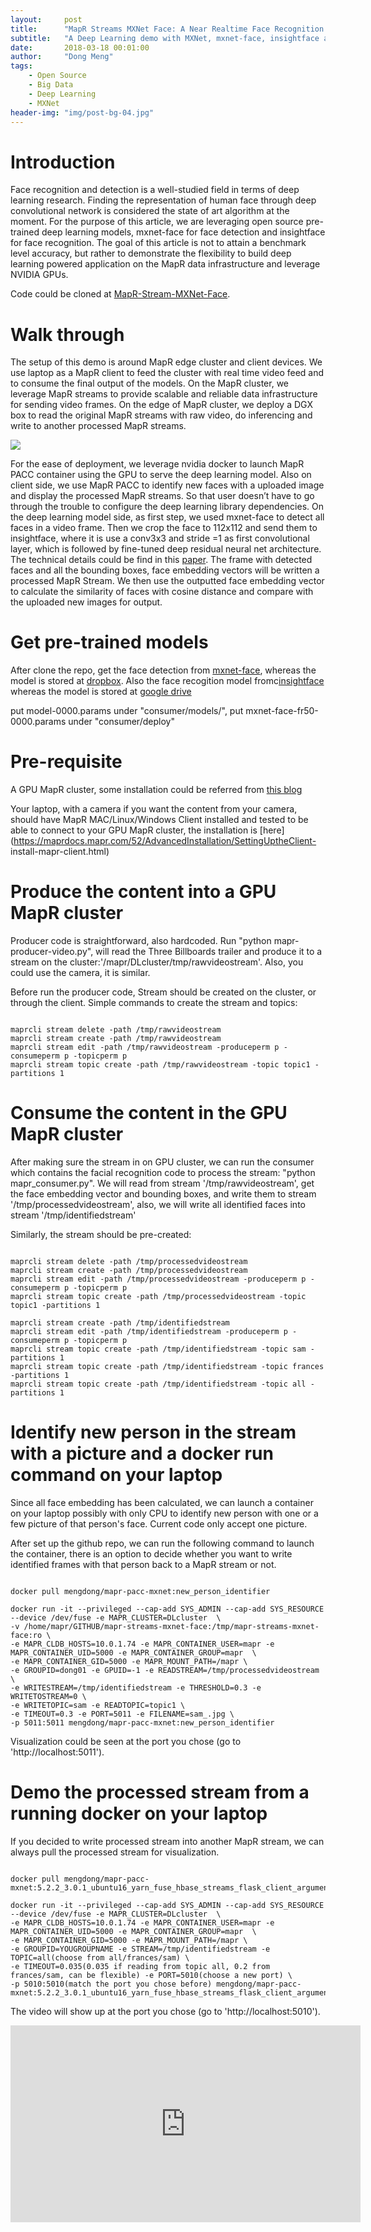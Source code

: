 ```yaml
---
layout:     post
title:      "MapR Streams MXNet Face: A Near Realtime Face Recognition on Distributed Pub/Sub Streaming System"
subtitle:   "A Deep Learning demo with MXNet, mxnet-face, insightface and MapR Streams"
date:       2018-03-18 00:01:00
author:     "Dong Meng"
tags:
    - Open Source
    - Big Data
    - Deep Learning
    - MXNet
header-img: "img/post-bg-04.jpg"
---
```


# Introduction
Face recognition and detection is a well-studied field in terms of deep learning research. Finding the representation of human face through deep convolutional network is considered the state of art algorithm at the moment. For the purpose of this article, we are leveraging open source pre-trained deep learning models, mxnet-face for face detection and insightface for face recognition. The goal of this article is not to attain a benchmark level accuracy, but rather to demonstrate the flexibility to build deep learning powered application on the MapR data infrastructure and leverage NVIDIA GPUs.

Code could be cloned at [MapR-Stream-MXNet-Face](https://github.com/mengdong/mapr-streams-mxnet-face).

# Walk through
The setup of this demo is around MapR edge cluster and client devices. We use laptop as a MapR client to feed the cluster with real time video feed and to consume the final output of the models. On the MapR cluster, we leverage MapR streams to provide scalable and reliable data infrastructure for sending video frames. On the edge of MapR cluster, we deploy a DGX box to read the original MapR streams with raw video, do inferencing and write to another processed MapR streams.

<img class="shadow" src="/img/streams-arch.png" />

For the ease of deployment, we leverage nvidia docker to launch MapR PACC container using the GPU to serve the deep learning model. Also on client side, we use MapR PACC to identify new faces with a uploaded image and display the processed MapR streams. So that user doesn’t have to go through the trouble to configure the deep learning library dependencies. On the deep learning model side, as first step, we used mxnet-face to detect all faces in a video frame. Then we crop the face to 112x112 and send them to insightface, where it is use a conv3x3 and stride =1 as first convolutional layer, which is followed by fine-tuned deep residual neural net architecture. The technical details could be find in this [paper](https://jiankangdeng.github.io/resources/paper/Deng_ArcFace_submit_IJCV_2018_paper.pdf). The frame with detected faces and all the bounding boxes, face embedding vectors will be written a processed MapR Stream. We then use the outputted face embedding vector to calculate the similarity of faces with cosine distance and compare with the uploaded new images for output.

# Get pre-trained models
After clone the repo, get the face detection from [mxnet-face](https://github.com/tornadomeet/mxnet-face), whereas the model is stored at [dropbox](https://www.dropbox.com/sh/yqn8sken82gpmfr/AAC8WNSaA1ADVuUq8yaPQF0da?dl=0). Also the face recogition model fromc[insightface](https://github.com/deepinsight/insightface) whereas the model is stored at [google drive](https://drive.google.com/file/d/1x0-EiYX9jMUKiq-n1Bd9OCK4fVB3a54v/view)

put model-0000.params under "consumer/models/", put mxnet-face-fr50-0000.params under "consumer/deploy"

# Pre-requisite
A GPU MapR cluster, some installation could be referred from [this blog](https://mengdong.github.io/2017/07/14/kubernetes-1.7-gpu-on-mapr-distributed-deep-learning/)

Your laptop, with a camera if you want the content from your camera, should have MapR MAC/Linux/Windows Client installed and tested to be able to connect to your GPU MapR cluster, the installation is [here](https://maprdocs.mapr.com/52/AdvancedInstallation/SettingUptheClient-  install-mapr-client.html)

# Produce the content into a GPU MapR cluster
Producer code is straightforward, also hardcoded. Run "python mapr-producer-video.py", will read the Three Billboards trailer and produce it to a stream on the cluster:'/mapr/DLcluster/tmp/rawvideostream'. Also, you could use the camera, it is similar.

Before run the producer code, Stream should be created on the cluster, or through the client. Simple commands to create the stream and topics:
<pre><code>
maprcli stream delete -path /tmp/rawvideostream
maprcli stream create -path /tmp/rawvideostream
maprcli stream edit -path /tmp/rawvideostream -produceperm p -consumeperm p -topicperm p
maprcli stream topic create -path /tmp/rawvideostream -topic topic1 -partitions 1
</code></pre>


# Consume the content in the GPU MapR cluster
After making sure the stream in on GPU cluster, we can run the consumer which contains the facial recognition code to process the stream: "python mapr\_consumer.py". We will read from stream '/tmp/rawvideostream', get the face embedding vector and bounding boxes, and write     them to stream '/tmp/processedvideostream', also, we will write all identified faces into stream '/tmp/identifiedstream'

Similarly, the stream should be pre-created:
<pre><code>
maprcli stream delete -path /tmp/processedvideostream
maprcli stream create -path /tmp/processedvideostream
maprcli stream edit -path /tmp/processedvideostream -produceperm p -consumeperm p -topicperm p
maprcli stream topic create -path /tmp/processedvideostream -topic topic1 -partitions 1

maprcli stream create -path /tmp/identifiedstream
maprcli stream edit -path /tmp/identifiedstream -produceperm p -consumeperm p -topicperm p
maprcli stream topic create -path /tmp/identifiedstream -topic sam -partitions 1
maprcli stream topic create -path /tmp/identifiedstream -topic frances -partitions 1
maprcli stream topic create -path /tmp/identifiedstream -topic all -partitions 1
</code></pre>

# Identify new person in the stream with a picture and a docker run command on your laptop
Since all face embedding has been calculated, we can launch a container on your laptop possibly with only CPU to identify new person with one or a few picture of that person's face. Current code only accept one picture.

After set up the github repo, we can run the following command to launch the container, there is an option to decide whether you want to write identified frames with that person back to a MapR stream or not.
<pre><code>
docker pull mengdong/mapr-pacc-mxnet:new_person_identifier

docker run -it --privileged --cap-add SYS_ADMIN --cap-add SYS_RESOURCE --device /dev/fuse -e MAPR_CLUSTER=DLcluster  \
-v /home/mapr/GITHUB/mapr-streams-mxnet-face:/tmp/mapr-streams-mxnet-face:ro \
-e MAPR_CLDB_HOSTS=10.0.1.74 -e MAPR_CONTAINER_USER=mapr -e MAPR_CONTAINER_UID=5000 -e MAPR_CONTAINER_GROUP=mapr  \
-e MAPR_CONTAINER_GID=5000 -e MAPR_MOUNT_PATH=/mapr \
-e GROUPID=dong01 -e GPUID=-1 -e READSTREAM=/tmp/processedvideostream \
-e WRITESTREAM=/tmp/identifiedstream -e THRESHOLD=0.3 -e WRITETOSTREAM=0 \
-e WRITETOPIC=sam -e READTOPIC=topic1 \
-e TIMEOUT=0.3 -e PORT=5011 -e FILENAME=sam_.jpg \
-p 5011:5011 mengdong/mapr-pacc-mxnet:new_person_identifier
</code></pre>
Visualization could be seen at the port you chose (go to 'http://localhost:5011').


# Demo the processed stream from a running docker on your laptop
If you decided to write processed stream into another MapR stream, we can always pull the processed stream for visualization.
<pre><code>
docker pull mengdong/mapr-pacc-mxnet:5.2.2_3.0.1_ubuntu16_yarn_fuse_hbase_streams_flask_client_arguments

docker run -it --privileged --cap-add SYS_ADMIN --cap-add SYS_RESOURCE --device /dev/fuse -e MAPR_CLUSTER=DLcluster  \
-e MAPR_CLDB_HOSTS=10.0.1.74 -e MAPR_CONTAINER_USER=mapr -e MAPR_CONTAINER_UID=5000 -e MAPR_CONTAINER_GROUP=mapr  \
-e MAPR_CONTAINER_GID=5000 -e MAPR_MOUNT_PATH=/mapr \
-e GROUPID=YOUGROUPNAME -e STREAM=/tmp/identifiedstream -e TOPIC=all(choose from all/frances/sam) \
-e TIMEOUT=0.035(0.035 if reading from topic all, 0.2 from frances/sam, can be flexible) -e PORT=5010(choose a new port) \
-p 5010:5010(match the port you chose before) mengdong/mapr-pacc-mxnet:5.2.2_3.0.1_ubuntu16_yarn_fuse_hbase_streams_flask_client_arguments
</code></pre>
The video will show up at the port you chose (go to 'http://localhost:5010').

<iframe width="560" height="315" src="https://www.youtube.com/embed/pn77kn74Gag" frameborder="0" allowfullscreen></iframe>

